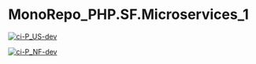 # MonoRepo_PHP.SF.Microservices_1

[![ci-P_US-dev](https://github.com/lukaszzychal/MonoRepo_PHP.SF.Microservices_1/actions/workflows/ci_pus_dev.yml/badge.svg)](https://github.com/lukaszzychal/MonoRepo_PHP.SF.Microservices_1/actions/workflows/ci_pus_dev.yml)

[![ci-P_NF-dev](https://github.com/lukaszzychal/MonoRepo_PHP.SF.Microservices_1/actions/workflows/ci_pnf_dev.yml/badge.svg)](https://github.com/lukaszzychal/MonoRepo_PHP.SF.Microservices_1/actions/workflows/ci_pnf_dev.yml)
